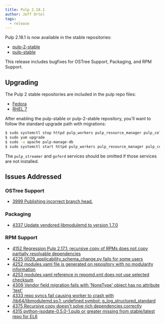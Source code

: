 ```yaml
---
title: Pulp 2.18.1
author: Jeff Ortel
tags:
  - release
---
```


Pulp 2.18.1 is now available in the stable repositories:

* [pulp-2-stable](https://repos.fedorapeople.org/pulp/pulp/stable/2/)
* [pulp-stable](https://repos.fedorapeople.org/pulp/pulp/stable/latest/)

This release includes bugfixes for OSTree Support, Packaging, and RPM Support.

## Upgrading

The Pulp 2 stable repositories are included in the pulp repo files:

- [Fedora](https://repos.fedorapeople.org/repos/pulp/pulp/fedora-pulp.repo)
- [RHEL 7](https://repos.fedorapeople.org/repos/pulp/pulp/rhel-pulp.repo)

After enabling the pulp-stable or pulp-2-stable repository, you'll want to
follow the standard upgrade path with migrations:

```sh
$ sudo systemctl stop httpd pulp_workers pulp_resource_manager pulp_celerybeat pulp_streamer goferd
$ sudo yum upgrade
$ sudo -u apache pulp-manage-db
$ sudo systemctl start httpd pulp_workers pulp_resource_manager pulp_celerybeat pulp_streamer goferd
```

The `pulp_streamer` and `goferd` services should be omitted if those services are not installed.


## Issues Addressed

### OSTree Support
- [3999	Publishing incorrect branch head.](https://pulp.plan.io/issues/3999)

### Packaging
- [4337	Update vendored libmodulemd to version 1.7.0](https://pulp.plan.io/issues/4337)

### RPM Support
- [4152	Regression Pulp 2.17.1: recursive copy of RPMs does not copy partially resolvable dependencies](https://pulp.plan.io/issues/4152)
- [4225	0029_applicability_schema_change.py fails for some users](https://pulp.plan.io/issues/4225)
- [4252	modules.yaml file is generated on repository with no modularity information](https://pulp.plan.io/issues/4252)
- [4253	modules.yaml reference in repomd.xml does not use selected checksum](https://pulp.plan.io/issues/4253)
- [4309	Vendor field migration fails with 'NoneType' object has no attribute 'text'](https://pulp.plan.io/issues/4309)
- [4333	repo syncs fail causing worker to crash with  /lib64/libmodulemd.so.1: undefined symbol: g_log_structured_standard](https://pulp.plan.io/issues/4333)
- [4375	Recursive copy doesn't solve rich dependencies correctly](https://pulp.plan.io/issues/4375)
- [4315	python-isodate-0.5.0-1.pulp or greater missing from stable/latest repo for EL6](https://pulp.plan.io/issues/4315)

